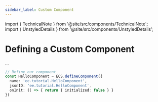 ```yaml
---
sidebar_label: Custom Component
---
```

import { TechnicalNote } from '@site/src/components/TechnicalNote';
import { UnstyledDetails } from '@site/src/components/UnstyledDetails';

# Defining a Custom Component
...
```ts
// Define our component
const HelloComponent = ECS.defineComponent({
  name: 'ee.tutorial.HelloComponent',
  jsonID: 'ee.tutorial.HelloComponent',
  onInit: () => { return { initialized: false } }
})
```

